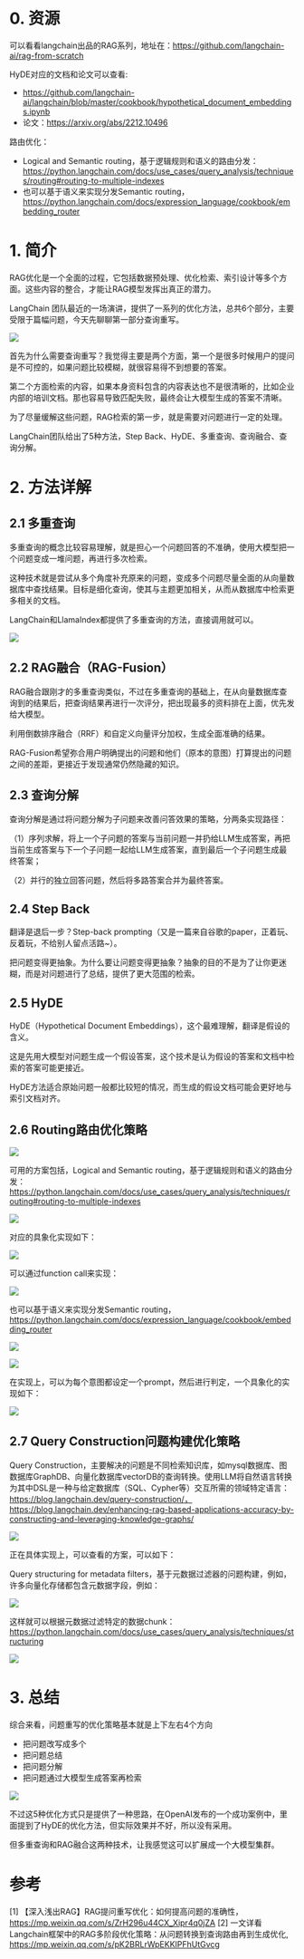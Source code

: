 # 0. 资源

可以看看langchain出品的RAG系列，地址在：https://github.com/langchain-ai/rag-from-scratch

HyDE对应的文档和论文可以查看:
- https://github.com/langchain-ai/langchain/blob/master/cookbook/hypothetical_document_embeddings.ipynb
- 论文：https://arxiv.org/abs/2212.10496

路由优化：
- Logical and Semantic routing，基于逻辑规则和语义的路由分发：https://python.langchain.com/docs/use_cases/query_analysis/techniques/routing#routing-to-multiple-indexes
- 也可以基于语义来实现分发Semantic routing，https://python.langchain.com/docs/expression_language/cookbook/embedding_router

# 1. 简介

RAG优化是一个全面的过程，它包括数据预处理、优化检索、索引设计等多个方面。这些内容的整合，才能让RAG模型发挥出真正的潜力。

LangChain 团队最近的一场演讲，提供了一系列的优化方法，总共6个部分，主要受限于篇幅问题，今天先聊聊第一部分查询重写。

![](.03_查询重写方法汇总_images/优化概览.png)

首先为什么需要查询重写？我觉得主要是两个方面，第一个是很多时候用户的提问是不可控的，如果问题比较模糊，就很容易得不到想要的答案。

第二个方面检索的内容，如果本身资料包含的内容表达也不是很清晰的，比如企业内部的培训文档。那也容易导致匹配失败，最终会让大模型生成的答案不清晰。

为了尽量缓解这些问题，RAG检索的第一步，就是需要对问题进行一定的处理。

LangChain团队给出了5种方法，Step Back、HyDE、多重查询、查询融合、查询分解。

# 2. 方法详解

## 2.1 多重查询

多重查询的概念比较容易理解，就是担心一个问题回答的不准确，使用大模型把一个问题变成一堆问题，再进行多次检索。

这种技术就是尝试从多个角度补充原来的问题，变成多个问题尽量全面的从向量数据库中查找结果。目标是细化查询，使其与主题更加相关，从而从数据库中检索更多相关的文档。

LangChain和LlamaIndex都提供了多重查询的方法，直接调用就可以。

![](.03_查询重写方法汇总_images/多重查询.png)

## 2.2 RAG融合（RAG-Fusion）

RAG融合跟刚才的多重查询类似，不过在多重查询的基础上，在从向量数据库查询到的结果后，把查询结果再进行一次评分，把出现最多的资料排在上面，优先发给大模型。

利用倒数排序融合（RRF）和自定义向量评分加权，生成全面准确的结果。

RAG-Fusion希望弥合用户明确提出的问题和他们（原本的意图）打算提出的问题之间的差距，更接近于发现通常仍然隐藏的知识。

## 2.3 查询分解

查询分解是通过将问题分解为子问题来改善问答效果的策略，分两条实现路径：

（1）序列求解，将上一个子问题的答案与当前问题一并扔给LLM生成答案，再把当前生成答案与下一个子问题一起给LLM生成答案，直到最后一个子问题生成最终答案；

（2）并行的独立回答问题，然后将多路答案合并为最终答案。

## 2.4 Step Back

翻译是退后一步？Step-back prompting（又是一篇来自谷歌的paper，正着玩、反着玩，不给别人留点活路~）。

把问题变得更抽象。为什么要让问题变得更抽象？抽象的目的不是为了让你更迷糊，而是对问题进行了总结，提供了更大范围的检索。

## 2.5 HyDE

HyDE（Hypothetical Document Embeddings），这个最难理解，翻译是假设的含义。

这是先用大模型对问题生成一个假设答案，这个技术是认为假设的答案和文档中检索的答案可能更接近。

HyDE方法适合原始问题一般都比较短的情况，而生成的假设文档可能会更好地与索引文档对齐。

## 2.6 Routing路由优化策略

![](.03_查询重写方法汇总_images/路由1.png)

可用的方案包括，Logical and Semantic routing，基于逻辑规则和语义的路由分发：https://python.langchain.com/docs/use_cases/query_analysis/techniques/routing#routing-to-multiple-indexes

![](.03_查询重写方法汇总_images/路由2.png)

对应的具象化实现如下：

![](.03_查询重写方法汇总_images/路由示例.png)

可以通过function call来实现：

![](.03_查询重写方法汇总_images/function_call.png)

也可以基于语义来实现分发Semantic routing，https://python.langchain.com/docs/expression_language/cookbook/embedding_router

![](.03_查询重写方法汇总_images/语义分割.png)

![](.03_查询重写方法汇总_images/语义分割.png)

在实现上，可以为每个意图都设定一个prompt，然后进行判定，一个具象化的实现如下：

![](.03_查询重写方法汇总_images/语义prompt.png)

## 2.7 Query Construction问题构建优化策略

Query Construction，主要解决的问题是不同检索知识库，如mysql数据库、图数据库GraphDB、向量化数据库vectorDB的查询转换。使用LLM将自然语言转换为其中DSL是一种与给定数据库（SQL、Cypher等）交互所需的领域特定语言：https://blog.langchain.dev/query-construction/，https://blog.langchain.dev/enhancing-rag-based-applications-accuracy-by-constructing-and-leveraging-knowledge-graphs/

![](.03_查询重写方法汇总_images/query构建.png)

正在具体实现上，可以查看的方案，可以如下：

Query structuring for metadata filters，基于元数据过滤器的问题构建，例如，许多向量化存储都包含元数据字段，例如：

![](.03_查询重写方法汇总_images/query构建1.png)

这样就可以根据元数据过滤特定的数据chunk：https://python.langchain.com/docs/use_cases/query_analysis/techniques/structuring

![](.03_查询重写方法汇总_images/chunk过滤.png)



# 3. 总结

综合来看，问题重写的优化策略基本就是上下左右4个方向

- 把问题改写成多个
- 把问题总结
- 把问题分解
- 把问题通过大模型生成答案再检索

![](.03_查询重写方法汇总_images/流程.png)

不过这5种优化方式只是提供了一种思路，在OpenAI发布的一个成功案例中，里面提到了HyDE的优化方法，但实际效果并不好，所以没有采用。

但多重查询和RAG融合这两种技术，让我感觉这可以扩展成一个大模型集群。

# 参考

[1] 【深入浅出RAG】RAG提问重写优化：如何提高问题的准确性，https://mp.weixin.qq.com/s/ZrH296u44CX_Xipr4q0jZA
[2] 一文详看Langchain框架中的RAG多阶段优化策略：从问题转换到查询路由再到生成优化, https://mp.weixin.qq.com/s/pK2BRLrWpEKKIPFhUtGvcg